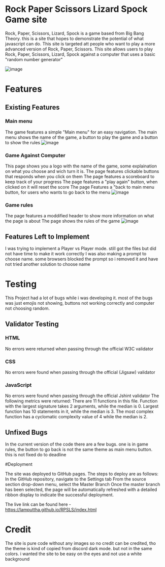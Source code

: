 # Rock Paper Scissors Lizard Spock Game site
Rock, Paper, Scissors, Lizard, Spock is a game based from Big Bang Theory. this is a site that hopes to demonstrate the potential of what javascript can do. This site is targeted att people who want to play a more advanced version
of Rock, Paper, Scissors. This site allows users to play Rock, Paper, Scissors, Lizard, Spock against a computer that uses a basic "random number generator"

![image](https://github.com/lamputtha/RPSLS/assets/131886359/3cda91ee-c5be-4d8a-ba78-3603dd30c24c)

# Features
## Existing Features
### Main menu
The game features a simple "Main menu" for an easy navigation. The main menu shows the name of the game, a button to play the game and a button to show the rules
![image](https://github.com/lamputtha/RPSLS/assets/131886359/9878f18b-b24c-47e1-8984-5395f2f9f9ef)

### Game Against Computer
This page shows you a logo with the name of the game, some explaination on what you choose and wich turn it is.
The page features clickable buttons that responds when you click on them
The page features a scoreboard to keep track of your progress
The page features a "play again" button, when clicked on it will reset the score
The page Features a "back to main menu button, for users who wants to go back to the menu
![image](https://github.com/lamputtha/RPSLS/assets/131886359/01f934d8-679d-49b1-8ade-33138f506175)

### Game rules
The page features a moddified header to show more information on what the page is about
The page shows the rules of the game
![image](https://github.com/lamputtha/RPSLS/assets/131886359/e3aa5d19-740d-4589-9cd1-b37f1609029c)

## Features Left to Implement
I was trying to implement a Player vs Player mode. still got the files but did not have time to make it work correctly
I was also making a prompt to choose name. some browsers blocked the prompt so i removed it and have not tried another solution to choose name

# Testing
This Project had a lot of bugs while i was developing it. most of the bugs was just emojis not showing, buttons not working correctly and computer not choosing random. 

## Validator Testing
### HTML
No errors were returned when passing through the official W3C validator
### CSS
No errors were found when passing through the official (Jigsaw) validator
### JavaScript
No errors were found when passing through the official Jshint validator
The following metrics were returned:
There are 11 functions in this file.
Function with the largest signature takes 2 arguments, while the median is 0.
Largest function has 10 statements in it, while the median is 3.
The most complex function has a cyclomatic complexity value of 4 while the median is 2.

## Unfixed Bugs
In the current version of the code there are a few bugs. one is in game rules, the button to go back is not the same theme as main menu button. this is not fixed do to deadline

#Deployment

The site was deployed to GitHub pages. The steps to deploy are as follows:
In the GitHub repository, navigate to the Settings tab
From the source section drop-down menu, select the Master Branch
Once the master branch has been selected, the page will be automatically refreshed with a detailed ribbon display to indicate the successful deployment.

The live link can be found here - https://lamputtha.github.io/RPSLS/index.html

# Credit
The site is pure code without any images so no credit can be credited, 
tho the theme is kind of copied from discord dark mode. but not in the same colors. i wanted the site to be easy on the eyes and not use a white background

